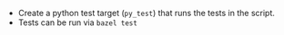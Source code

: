 - Create a python test target (`py_test`) that runs the tests in the script.
- Tests can be run via `bazel test`
